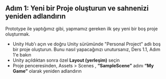 ## Adım 1: Yeni bir Proje oluşturun ve sahnenizi yeniden adlandırın

Prototype ile yaptığımız gibi, yapmamız gereken ilk şey yeni bir boş proje oluşturmak.

- Unity Hub'ı açın ve doğru Unity sürümünde "Personal Project" adlı boş bir proje oluşturun. Bunu nasıl yapacağınızı unutursanız, Ders 1.1, Adım 1'e bakın
- Unity açıldıktan sonra özel **Layout (yerleşim)** seçin
- Proje penceresinden, Assets > Scenes , **“SampleScene”** adını **“My Game”** olarak yeniden adlandırın
